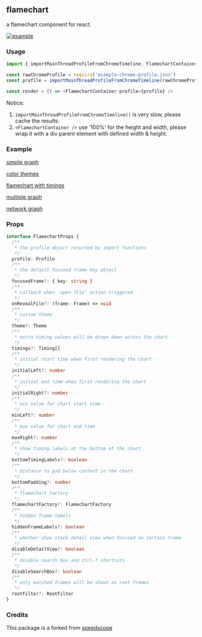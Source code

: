 ## flamechart

a flamechart component for react.

[![example](https://user-images.githubusercontent.com/13579374/194684518-f5f73324-f622-475c-b75c-939d91830d1c.png)](https://codesandbox.io/s/flamechart-simple-example-xkg4uw?file=/src/App.js)

### Usage

```js
import { importMainThreadProfileFromChromeTimeline, FlamechartContainer } from '@perfsee/flamechart'

const rawChromeProfile = require('example-chrome-profile.json')
const profile = importMainThreadProfileFromChromeTimeline(rawChromeProfile)

const render = () => <FlamechartContainer profile={profile} />
```

Notice:

1. `importMainThreadProfileFromChromeTimeline()` is very slow, please cache the results.
2. `<FlamechartContainer />` use '100%' for the height and width, please wrap it with a div parent element with defined width & height.

### Example

[simple graph](https://codesandbox.io/s/flamechart-simple-example-xkg4uw)

[color themes](https://codesandbox.io/s/flamechart-theme-example-qpxhmt)

[flamechart with timings](https://codesandbox.io/s/flamechart-timing-example-lbmglt)

[multiple graph](https://codesandbox.io/s/flamechart-group-example-yswipr)

[network graph](https://codesandbox.io/s/flamechart-network-graph-example-tjlq9p)

### Props

```ts
interface FlamechartProps {
  /**
   * the profile object returned by import functions
   */
  profile: Profile
  /**
   * the default focused frame key object
   */
  focusedFrame?: { key: string }
  /**
   * callback when `open file` action triggered
   */
  onRevealFile?: (frame: Frame) => void
  /**
   * custom theme
   */
  theme?: Theme
  /**
   * extra timing values will be drawn down across the chart
   */
  timings?: Timing[]
  /**
   * initial start time when first rendering the chart
   */
  initialLeft?: number
  /**
   * initial end time when first rendering the chart
   */
  initialRight?: number
  /**
   * min value for chart start time
   */
  minLeft?: number
  /**
   * max value for chart end time
   */
  maxRight?: number
  /**
   * show timing labels at the bottom of the chart
   */
  bottomTimingLabels?: boolean
  /**
   * distance to pad below content in the chart
   */
  bottomPadding?: number
  /**
   * flamechart factory
   */
  flamechartFactory?: FlamechartFactory
  /**
   * hidden frame labels
   */
  hiddenFrameLabels?: boolean
  /**
   * whether show stack detail view when focused on certain frame
   */
  disableDetailView?: boolean
  /**
   * disable search box and ctrl-f shortcuts
   */
  disableSearchBox?: boolean
  /**
   * only matched frames will be shown as root frames
   */
  rootFilter?: RootFilter
}
```

### Credits

This package is a forked from [speedscope](https://github.com/jlfwong/speedscope)
